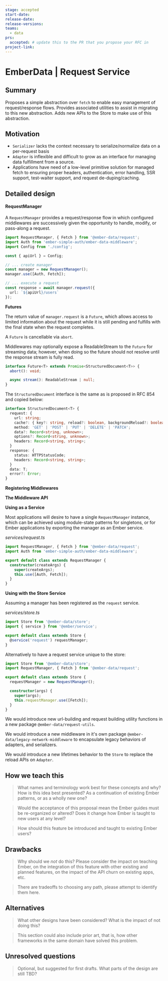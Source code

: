 ```yaml
---
stage: accepted
start-date: 
release-date: 
release-versions:
teams:
  - data
prs:
  accepted: # update this to the PR that you propose your RFC in
project-link:
---
```


<!--- 
Directions for above: 

stage: Leave as is
start-date: Fill in with today's date, 2032-12-01T00:00:00.000Z
release-date: Leave as is
release-versions: Leave as is
teams: Include only the [team(s)](README.md#relevant-teams) for which this RFC applies
prs:
  accepted: Fill this in with the URL for the Proposal RFC PR
project-link: Leave as is
-->

# EmberData | Request Service

## Summary

Proposes a simple abstraction over `fetch` to enable easy management of request/response
flows. Provides associated utilities to assist in migrating to this new abstraction. Adds
 new APIs to the Store to make use of this abstraction.

## Motivation

- `Serializer` lacks the context necessary to serialize/normalize data on a per-request basis
- `Adapter` is inflexible and difficult to grow as an interface for managing data 
fulfillment from a source.
- Applications have need of a low-level primitive solution for managed fetch to ensuring proper headers, authentication, error handling, SSR support, test-waiter support, and request de-duping/caching.

## Detailed design

#### RequestManager

A `RequestManager` provides a request/response flow in which
configured middlewares are successively given the opportunity
to handle, modify, or pass-along a request.

```ts
import RequestManager, { Fetch } from '@ember-data/request';
import Auth from 'ember-simple-auth/ember-data-middleware';
import Config from './config';

const { apiUrl } = Config;

// ... create manager
const manager = new RequestManager();
manager.use([Auth, Fetch]);

// ... execute a request
const response = await manager.request({
  url: `${apiUrl}/users`
});
```

**Futures**

The return value of `manager.request` is a `Future`, which allows
access to limited information about the request while it is still
pending and fulfills with the final state when the request completes.

A `Future` is cancellable via `abort`.

Middlewares may optionally expose a ReadableStream to the `Future`
for streaming data; however, when doing so the future should not
resolve until the response stream is fully read.

```ts
interface Future<T> extends Promise<StructuredDocument<T>> {
  abort(): void;

  async stream(): ReadableStream | null;
}
```

The `StructuredDocument` interface is the same as is proposed in RFC 854 and copied below:

```ts
interface StructuredDocument<T> {
  request: {
    url: string;
    cache?: { key?: string, reload?: boolean, backgroundReload?: boolean };
    method: 'GET' | 'POST' | 'PUT' | 'DELETE' | 'PATCH';
    data?: Record<string, unknown>;
    options?: Record<string, unknown>;
    headers: Record<string, string>;
  }
  response: {
    status: HTTPStatusCode;
    headers: Record<string, string>;
  }
  data: T;
  error?: Error;
}
```

**Registering Middlewares**

**The Middleware API**

**Using as a Service**

Most applications will desire to have a single `RequestManager` instance, which
can be achieved using module-state patterns for singletons, or for Ember 
applications by exporting the manager as an Ember service.

*services/request.ts*
```ts
import RequestManager, { Fetch } from '@ember-data/request';
import Auth from 'ember-simple-auth/ember-data-middleware';

export default class extends RequestManager {
  constructor(createArgs) {
    super(createArgs);
    this.use([Auth, Fetch]);
  }
}
```

**Using with the Store Service**

Assuming a manager has been registered as the `request` service.

*services/store.ts*
```ts
import Store from '@ember-data/store';
import { service } from '@ember/service';

export default class extends Store {
  @service('request') requestManager;
}
```

Alternatively to have a request service unique to the store:

```ts
import Store from '@ember-data/store';
import RequestManager, { Fetch } from '@ember-data/request';

export default class extends Store {
  requestManager = new RequestManager();

  constructor(args) {
    super(args);
    this.requestManager.use([Fetch]);
  }
}
```



We would introduce new url-building and request building utility functions in a new package
`@ember-data/request-utils`.

We would introduce a new middleware in it's own package `@ember-data/legacy-network-middleware`
to encapsulate legacy behaviors of adapters, and serializers.

We would introduce a new lifetimes behavior to the `Store` to replace the reload APIs on `Adapter`.

## How we teach this

> What names and terminology work best for these concepts and why? How is this
idea best presented? As a continuation of existing Ember patterns, or as a
wholly new one?

> Would the acceptance of this proposal mean the Ember guides must be
re-organized or altered? Does it change how Ember is taught to new users
at any level?

> How should this feature be introduced and taught to existing Ember
users?

## Drawbacks

> Why should we *not* do this? Please consider the impact on teaching Ember,
on the integration of this feature with other existing and planned features,
on the impact of the API churn on existing apps, etc.

> There are tradeoffs to choosing any path, please attempt to identify them here.

## Alternatives

> What other designs have been considered? What is the impact of not doing this?

> This section could also include prior art, that is, how other frameworks in the same domain have solved this problem.

## Unresolved questions

> Optional, but suggested for first drafts. What parts of the design are still
TBD?
